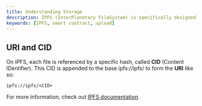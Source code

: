 ```yaml
---
title: Understanding Storage
description: IPFS (InterPlanetary FileSystem) is specifically designed to store and access files. IPFS is a distributed file-sharing system using peer-to-peer network.
keywords: [IPFS, smart contract, upload]
---
```




## URI and CID

On IPFS, each file is referenced by a specific hash, called **CID** (Content IDentifier).
This CID is appended to the base ipfs://ipfs/ to form the **URI** like so: 

`ipfs://ipfs/<CID>`


For more information, check out [IPFS documentation](https://docs.ipfs.tech/).
